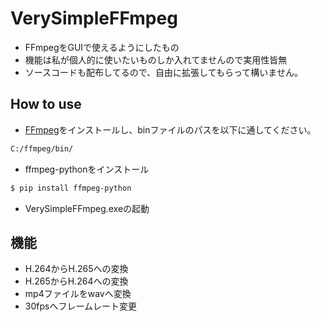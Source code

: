 # VerySimpleFFmpeg
 - FFmpegをGUIで使えるようにしたもの
 - 機能は私が個人的に使いたいものしか入れてませんので実用性皆無
 - ソースコードも配布してるので、自由に拡張してもらって構いません。

## How to use
 - [FFmpeg](https://www.ffmpeg.org/download.html)をインストールし、binファイルのパスを以下に通してください。
```sh
C:/ffmpeg/bin/
```
 - ffmpeg-pythonをインストール
```sh
$ pip install ffmpeg-python
```
 - VerySimpleFFmpeg.exeの起動

## 機能
 - H.264からH.265への変換
 - H.265からH.264への変換
 - mp4ファイルをwavへ変換
 - 30fpsへフレームレート変更
